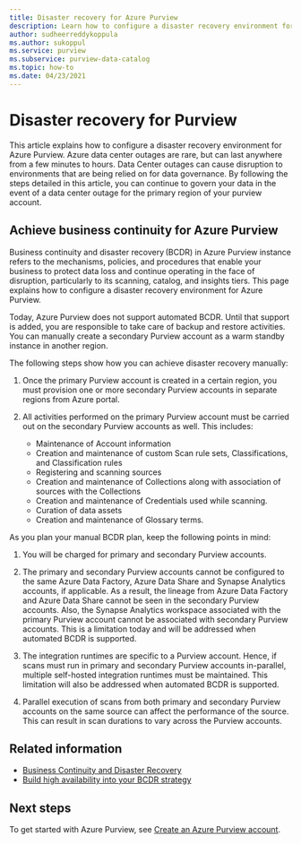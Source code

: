 ```yaml
---
title: Disaster recovery for Azure Purview
description: Learn how to configure a disaster recovery environment for Azure Purview.
author: sudheerreddykoppula
ms.author: sukoppul
ms.service: purview
ms.subservice: purview-data-catalog
ms.topic: how-to
ms.date: 04/23/2021
---
```

# Disaster recovery for Purview

This article explains how to configure a disaster recovery environment for Azure Purview. Azure data center outages are rare, but can last anywhere from a few minutes to hours. Data Center outages can cause disruption to environments that are being relied on for data governance. By following the steps detailed in this article, you can continue to govern your data in the event of a data center outage for the primary region of your purview account.

## Achieve business continuity for Azure Purview

Business continuity and disaster recovery (BCDR) in Azure Purview instance refers to the mechanisms, policies, and procedures that enable your business to protect data loss and continue operating in the face of disruption, particularly to its scanning, catalog, and insights tiers. This page explains how to configure a disaster recovery environment for Azure Purview.

Today, Azure Purview does not support automated BCDR. Until that support is added, you are responsible to take care of backup and restore activities. You can manually create a secondary Purview account as a warm standby instance in another region.

The following steps show how you can achieve disaster recovery manually:

1. Once the primary Purview account is created in a certain region, you must provision one or more secondary Purview accounts in separate regions from Azure portal. 

2. All activities performed on the primary Purview account must be carried out on the secondary Purview accounts as well. This includes: 

    - Maintenance of Account information
    - Creation and maintenance of custom Scan rule sets, Classifications, and Classification rules
    - Registering and scanning sources
    - Creation and maintenance of Collections along with association of sources with the Collections
    - Creation and maintenance of Credentials used while scanning.
    - Curation of data assets
    - Creation and maintenance of Glossary terms. 


As you plan your manual BCDR plan, keep the following points in mind: 

1. You will be charged for primary and secondary Purview accounts. 

2. The primary and secondary Purview accounts cannot be configured to the same Azure Data Factory, Azure Data Share and Synapse Analytics accounts, if applicable.  As a result, the lineage from Azure Data Factory and Azure Data Share cannot be seen in the secondary Purview accounts. Also, the Synapse Analytics workspace associated with the primary Purview account cannot be associated with secondary Purview accounts. This is a limitation today and will be addressed when automated BCDR is supported. 

3. The integration runtimes are specific to a Purview account. Hence, if scans must run in primary and secondary Purview accounts in-parallel, multiple self-hosted integration runtimes must be maintained. This limitation will also be addressed when automated BCDR is supported. 

4. Parallel execution of scans from both primary and secondary Purview accounts on the same source can affect the performance of the source. This can result in scan durations to vary across the Purview accounts.   

## Related information

- [Business Continuity and Disaster Recovery](../best-practices-availability-paired-regions.md)
- [Build high availability into your BCDR strategy](/azure/architecture/solution-ideas/articles/build-high-availability-into-your-bcdr-strategy)

## Next steps

To get started with Azure Purview, see [Create an Azure Purview account](create-catalog-portal.md).

